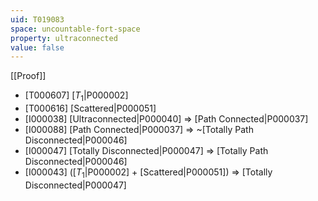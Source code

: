 ```yaml
---
uid: T019083
space: uncountable-fort-space
property: ultraconnected
value: false
---
```

[[Proof]]

* [T000607] [$T_1$|P000002]
* [T000616] [Scattered|P000051]
* [I000038] [Ultraconnected|P000040] => [Path Connected|P000037]
* [I000088] [Path Connected|P000037] => ~[Totally Path Disconnected|P000046]
* [I000047] [Totally Disconnected|P000047] => [Totally Path Disconnected|P000046]
* [I000043] ([$T_1$|P000002] + [Scattered|P000051]) => [Totally Disconnected|P000047]

